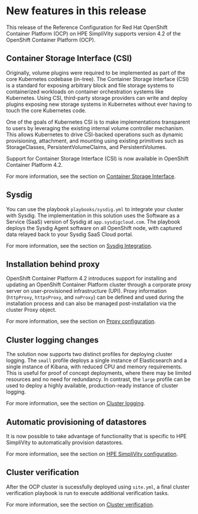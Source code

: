 # New features in this release

This release of the Reference Configuration for Red Hat OpenShift Container Platform (OCP) on HPE SimpliVity
supports version 4.2 of the OpenShift Container Platform (OCP).

## Container Storage Interface (CSI)

Originally, volume plugins were required to be implemented as part of the core Kubernetes codebase (in-tree).
The Container Storage Interface (CSI) is a standard for exposing arbitrary block and file storage systems to containerized
workloads on container orchestration systems like Kubernetes. Using CSI, third-party storage providers can write and
deploy plugins exposing new storage systems in Kubernetes without ever having to touch the core Kubernetes code.

One of the goals of Kubernetes CSI is to make implementations transparent to users by leveraging the existing internal
volume controller mechanism. This allows Kubernetes to drive CSI-backed operations such as dynamic provisioning, attachment,
and mounting using existing primitives such as StorageClasses, PersistentVolumeClaims, and PersistentVolumes.

Support for Container Storage Interface (CSI) is now available in OpenShift Container Platform 4.2.

For more information, see the section on [Container Storage Interface](../storage/csi).

## Sysdig

You can use the playbook `playbooks/sysdig.yml` to integrate your cluster with Sysdig. The implementation in this solution uses the Software as a Service (SaaS) version of Sysdig at `app.sysdigcloud.com`. The playbook deploys the Sysdig Agent software on all OpenShift node, with captured data relayed back to your Sysdig SaaS Cloud portal.

For more information, see the section on [Sysdig Integration](../post-deploy/sysdig).


## Installation behind proxy

OpenShift Container Platform 4.2 introduces support for installing and updating an OpenShift Container Platform cluster through a corporate proxy server on user-provisioned infrastructure (UPI). Proxy information (`httpProxy`, `httpsProxy`, and `noProxy`) can be defined and used during the installation process and can also be managed post-installation via the cluster Proxy object.

For more information, see the section on [Proxy configuration](../config-core/proxy-config).

## Cluster logging changes

The solution now supports two distinct profiles for deploying cluster logging. The `small` profile deploys a single instance of Elasticsearch and a single instance of Kibana, with reduced CPU and memory requirements. This is useful for proof of concept deployments, where there may be limited resources and no need for redundancy. In contrast, the `large` profile can be used to deploy a highly available, production-ready instance of cluster logging.

For more information, see the section on [Cluster logging](../logging/logging-intro).

## Automatic provisioning of datastores

It is now possible to take advantage of functionality that is specific to HPE SimpliVity to automatically provision
datastores.

For more information, see the section on [HPE SimpliVity configuration](../config-core/simplivity-config).

## Cluster verification

After the OCP cluster is sucessfully deployed using `site.yml`, a final cluster verification playbook is run to execute additional verification tasks.

For more information, see the section on [Cluster verification](../post-deploy/cluster-verification).